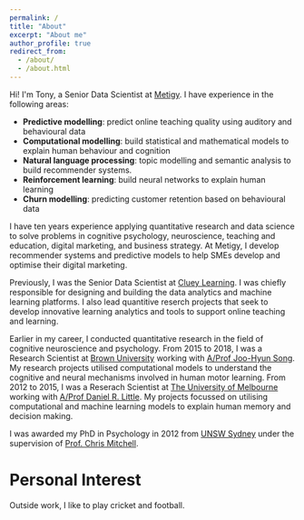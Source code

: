 ```yaml
---
permalink: /
title: "About"
excerpt: "About me"
author_profile: true
redirect_from: 
  - /about/
  - /about.html
---
```


Hi! I'm Tony, a Senior Data Scientist at [Metigy](http://metigy.com). I have experience in the following areas:
- **Predictive modelling**: predict online teaching quality using auditory and behavioural data
- **Computational modelling**: build statistical and mathematical models to explain human behaviour and cognition
- **Natural language processing**: topic modelling and semantic analysis to build recommender systems.
- **Reinforcement learning**: build neural networks to explain human learning 
- **Churn modelling**: predicting customer retention based on behavioural data 

I have ten years experience applying quantitative research and data science to solve problems in cognitive psychology, neuroscience, teaching and education, digital marketing, and business strategy. At Metigy, I develop recommender systems and predictive models to help SMEs develop and optimise their digital marketing. 

Previously, I was the Senior Data Scientist at [Cluey Learning](https://clueylearning.com.au). I was chiefly responsible for designing and building the data analytics and machine learning platforms. I also lead quantitive reserch projects that seek to develop innovative learning analytics and tools to support online teaching and learning. 

Earlier in my career, I conducted quantitative research in the field of cognitive neuroscience and psychology. From 2015 to 2018, I was a Research Scientist at [Brown University](http://brown.edu) working with [A/Prof Joo-Hyun Song](https://www.brown.edu/academics/cognitive-linguistic-psychological-sciences/people/faculty/joo-hyun-song). My research projects utilised computational models to understand the cognitive and neural mechanisms involved in human motor learning. From 2012 to 2015, I was a Reserach Scientist at [The University of Melbourne](http://unimelb.edu.au) working with [A/Prof Daniel R. Little](https://psychologicalsciences.unimelb.edu.au/research/msps-research-groups/knowlab). My projects focussed on utilising computational and machine learning models to explain human memory and decision making. 

I was awarded my PhD in Psychology in 2012 from [UNSW Sydney](http://unsw.edu.au) under the supervision of [Prof. Chris Mitchell](https://www.plymouth.ac.uk/staff/christopher-mitchell). 

Personal Interest
======
Outside work, I like to play cricket and football.

